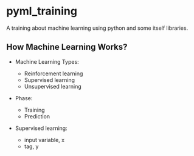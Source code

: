 # pyml_training
A training about machine learning using python and some itself libraries.

## How Machine Learning Works?

* Machine Learning Types:
    * Reinforcement learning
    * Supervised learning
    * Unsupervised learning

* Phase:
    * Training
    * Prediction

* Supervised learning:
    * input variable, x
    * tag, y